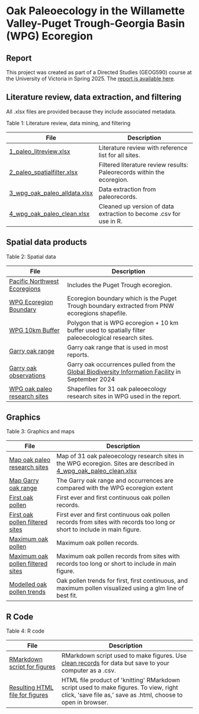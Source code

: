 #  Oak Paleoecology in the Willamette Valley-Puget Trough-Georgia Basin (WPG) Ecoregion 

## Report

This project was created as part of a Directed Studies (GEOG590) course at the University of Victoria in Spring 2025. The [report is available here]([https://drive.google.com/file/d/1nByWW3kgNOK2mNbJKk1_7WdP2HT-ZfEN/view?usp=drive_link](https://drive.google.com/file/d/1SN4DHByaYFkYafmgy1T__xvP760O6J0R/view?usp=drive_link)).

## Literature review, data extraction, and filtering

All .xlsx files are provided because they include associated metadata. 

Table 1: Literature review, data mining, and filtering

| File | Description |
|---|---|
| [1_paleo_litreview.xlsx](https://github.com/larissaissabron/WPG_paleo_oaks/blob/main/1_paleo_litreview.xlsx) | Literature review with reference list for all sites. |
| [2_paleo_spatialfilter.xlsx](https://github.com/larissaissabron/WPG_paleo_oaks/blob/main/2_paleo_spatialfilter.xlsx) | Filtered literature review results: Paleorecords within the ecoregion. |
| [3_wpg_oak_paleo_alldata.xlsx](https://github.com/larissaissabron/WPG_paleo_oaks/blob/main/3_wpg_oak_paleo_alldata.xlsx) | Data extraction from paleorecords. |
| [4_wpg_oak_paleo_clean.xlsx](https://github.com/larissaissabron/WPG_paleo_oaks/blob/main/4_wpg_oak_paleo_clean.xlsx) | Cleaned up version of data extraction to become .csv for use in R. |

## Spatial data products 

Table 2: Spatial data 

| File | Description |
|---|---|
| [Pacific Northwest Ecoregions](https://data-wadnr.opendata.arcgis.com/datasets/3b9362e8f29e465a985aa8ddc8de2d86_0/about) | Includes the Puget Trough ecoregion. |
| [WPG Ecoregion Boundary](https://github.com/larissaissabron/WPG_paleo_oaks/blob/main/WPG.zip) | Ecoregion boundary which is the Puget Trough boundary extracted from PNW ecoregions shapefile. |
| [WPG 10km Buffer](https://github.com/larissaissabron/WPG_paleo_oaks/blob/main/WPG_10km.zip) | Polygon that is WPG ecoregion + 10 km buffer used to spatially filter paleoecological research sites. |
| [Garry oak range](https://databasin.org/datasets/967ab76d207c4d00ae4503a54945cc2a/) | Garry oak range that is used in most reports. |
| [Garry oak observations](https://github.com/larissaissabron/WPG_paleo_oaks/blob/main/2024_GBIF_QuercusGarryana.zip) | Garry oak occurrences pulled from the [Global Biodiversity Information Facility](https://doi.org/10.15468/dl.x8qxsa) in September 2024 |
| [WPG oak paleo research sites](https://github.com/larissaissabron/WPG_paleo_oaks/blob/main/wpg_paleo.zip) | Shapefiles for 31 oak paleoecology research sites in WPG used in the report. |

## Graphics

Table 3: Graphics and maps

| File | Description |
|---|---|
| [Map oak paleo research sites](https://github.com/larissaissabron/WPG_paleo_oaks/blob/main/2025.04.10_WPGPaleoMap.png) | Map of 31 oak paleoecology research sites in the WPG ecoregion. Sites are described in [4_wpg_oak_paleo_clean.xlsx](https://github.com/larissaissabron/WPG_paleo_oaks/blob/main/4_wpg_oak_paleo_clean.xlsx) |
| [Map Garry oak range](https://github.com/larissaissabron/WPG_paleo_oaks/blob/main/2025.04.10_GarryOakMaps.png) | The Garry oak range and occurrences are compared with the WPG ecoregion extent |
| [First oak pollen](https://github.com/larissaissabron/WPG_paleo_oaks/blob/main/2025.04.08_wpg_oakfirst_fig.png) | First ever and first continuous oak pollen records. |
| [First oak pollen filtered sites](https://github.com/larissaissabron/WPG_paleo_oaks/blob/main/2025.04.08_wpg_oakfirst_filtered_fig.png) | First ever and first continuous oak pollen records from sites with records too long or short to include in main figure. |
| [Maximum oak pollen](https://github.com/larissaissabron/WPG_paleo_oaks/blob/main/2025.04.08_wpg_oakmax_fig.png) | Maximum oak pollen records. |
| [Maximum oak pollen filtered sites](https://github.com/larissaissabron/WPG_paleo_oaks/blob/main/2025.04.08_wpg_oakmax_filtered_fig.png) | Maximum oak pollen records from sites with records too long or short to include in main figure. |
| [Modelled oak pollen trends](https://github.com/larissaissabron/WPG_paleo_oaks/blob/main/2025.04.08_wpg_oak_trends.png) | Oak pollen trends for first, first continuous, and maximum pollen visualized using a glm line of best fit. |

## R Code

Table 4: R code

| File | Description |
|---|---|
| [RMarkdown script for figures](https://github.com/larissaissabron/WPG_paleo_oaks/blob/main/WPGOakRecords_Figures.Rmd) | RMarkdown script used to make figures. Use [clean records](https://github.com/larissaissabron/WPG_paleo_oaks/blob/main/4_wpg_oak_paleo_clean.xlsx) for data but save to your computer as a .csv. |
| [Resulting HTML file for figures](https://github.com/larissaissabron/WPG_paleo_oaks/blob/main/WPGOakRecords_Figures.html) | HTML file product of 'knitting' RMarkdown script used to make figures. To view, right click, 'save file as,' save as .html, choose to open in browser. |

